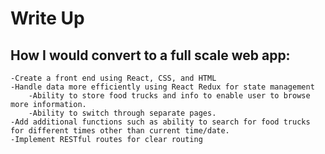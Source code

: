 # Write Up

## How I would convert to a full scale web app:
    -Create a front end using React, CSS, and HTML 
    -Handle data more efficiently using React Redux for state management
        -Ability to store food trucks and info to enable user to browse more information.
        -Ability to switch through separate pages.
    -Add additional functions such as ability to search for food trucks for different times other than current time/date.
    -Implement RESTful routes for clear routing
    

